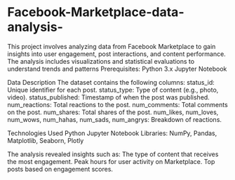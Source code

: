 # Facebook-Marketplace-data-analysis-
This project involves analyzing data from Facebook Marketplace to gain insights into user engagement, post interactions, and content performance. The analysis includes visualizations and statistical evaluations to understand trends and patterns 
Prerequisites:
Python 3.x
Jupyter Notebook 

Data Description
The dataset contains the following columns:
status_id: Unique identifier for each post.
status_type: Type of content (e.g., photo, video).
status_published: Timestamp of when the post was published.
num_reactions: Total reactions to the post.
num_comments: Total comments on the post.
num_shares: Total shares of the post.
num_likes, num_loves, num_wows, num_hahas, num_sads, num_angrys: Breakdown of reactions.

Technologies Used
Python
Jupyter Notebook
Libraries: NumPy, Pandas, Matplotlib, Seaborn, Plotly

The analysis revealed insights such as:
The type of content that receives the most engagement.
Peak hours for user activity on Marketplace.
Top posts based on engagement scores.
